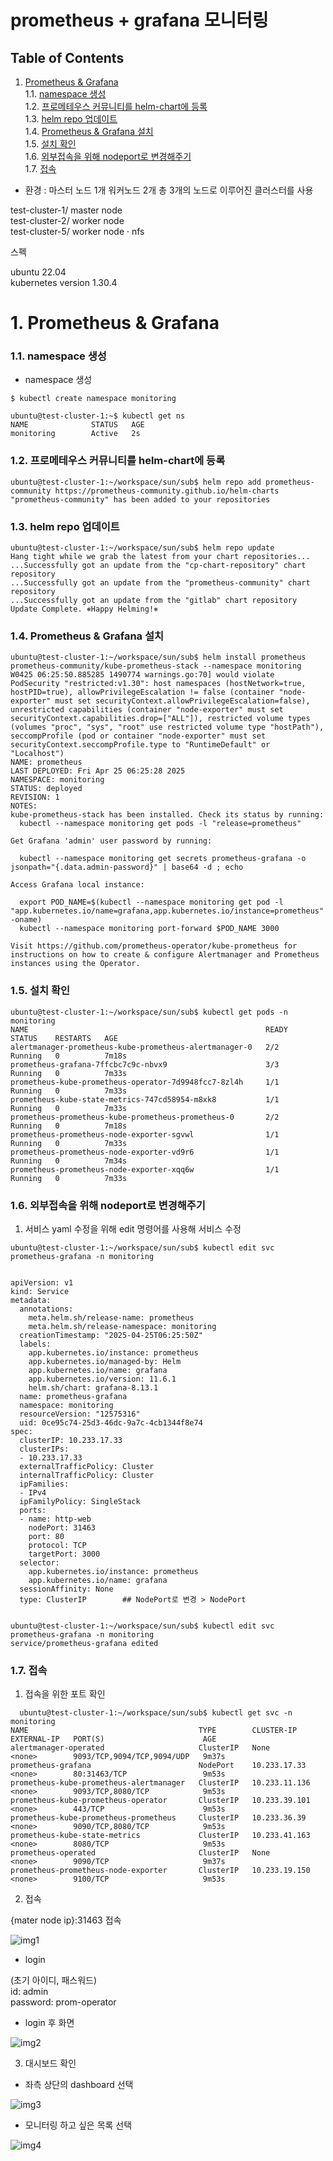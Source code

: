 #  prometheus + grafana 모니터링 

## Table of Contents

1. [Prometheus & Grafana](#1)<br>
  1.1. [namespace 생성](#1.1)<br>
  1.2. [프로메테우스 커뮤니티를 helm-chart에 등록](#1.2)<br>
  1.3. [helm repo 업데이트](#1.3)<br>
  1.4. [Prometheus & Grafana 설치](#1.4)<br>
  1.5. [설치 확인](#1.5)<br>
  1.6. [외부접속을 위해 nodeport로 변경해주기](#1.6)<br>
  1.7. [접속](#1.7)<br>



* 환경 : 마스터 노드 1개 워커노드 2개 총 3개의 노드로 이루어진 클러스터를 사용

test-cluster-1/ master node     <br>
test-cluster-2/ worker node     <br>
test-cluster-5/ worker node · nfs <br>

스펙

ubuntu 22.04 <br>
kubernetes version 1.30.4




# <div id='1'> 1. Prometheus & Grafana

### <div id='1.1'> 1.1. namespace 생성

- namespace 생성

```
$ kubectl create namespace monitoring

ubuntu@test-cluster-1:~$ kubectl get ns
NAME              STATUS   AGE
monitoring        Active   2s
```

### <div id='1.2'> 1.2. 프로메테우스 커뮤니티를 helm-chart에 등록


```
ubuntu@test-cluster-1:~/workspace/sun/sub$ helm repo add prometheus-community https://prometheus-community.github.io/helm-charts
"prometheus-community" has been added to your repositories
```

### <div id='1.3'> 1.3. helm repo 업데이트


```
ubuntu@test-cluster-1:~/workspace/sun/sub$ helm repo update
Hang tight while we grab the latest from your chart repositories...
...Successfully got an update from the "cp-chart-repository" chart repository
...Successfully got an update from the "prometheus-community" chart repository
...Successfully got an update from the "gitlab" chart repository
Update Complete. ⎈Happy Helming!⎈
```

### <div id='1.4'> 1.4. Prometheus & Grafana 설치



```
ubuntu@test-cluster-1:~/workspace/sun/sub$ helm install prometheus prometheus-community/kube-prometheus-stack --namespace monitoring
W0425 06:25:50.885285 1490774 warnings.go:70] would violate PodSecurity "restricted:v1.30": host namespaces (hostNetwork=true, hostPID=true), allowPrivilegeEscalation != false (container "node-exporter" must set securityContext.allowPrivilegeEscalation=false), unrestricted capabilities (container "node-exporter" must set securityContext.capabilities.drop=["ALL"]), restricted volume types (volumes "proc", "sys", "root" use restricted volume type "hostPath"), seccompProfile (pod or container "node-exporter" must set securityContext.seccompProfile.type to "RuntimeDefault" or "Localhost")
NAME: prometheus
LAST DEPLOYED: Fri Apr 25 06:25:28 2025
NAMESPACE: monitoring
STATUS: deployed
REVISION: 1
NOTES:
kube-prometheus-stack has been installed. Check its status by running:
  kubectl --namespace monitoring get pods -l "release=prometheus"

Get Grafana 'admin' user password by running:

  kubectl --namespace monitoring get secrets prometheus-grafana -o jsonpath="{.data.admin-password}" | base64 -d ; echo

Access Grafana local instance:

  export POD_NAME=$(kubectl --namespace monitoring get pod -l "app.kubernetes.io/name=grafana,app.kubernetes.io/instance=prometheus" -oname)
  kubectl --namespace monitoring port-forward $POD_NAME 3000

Visit https://github.com/prometheus-operator/kube-prometheus for instructions on how to create & configure Alertmanager and Prometheus instances using the Operator.
```
### <div id='1.5'> 1.5. 설치 확인



```
ubuntu@test-cluster-1:~/workspace/sun/sub$ kubectl get pods -n monitoring
NAME                                                     READY   STATUS    RESTARTS   AGE
alertmanager-prometheus-kube-prometheus-alertmanager-0   2/2     Running   0          7m18s
prometheus-grafana-7ffcbc7c9c-nbvx9                      3/3     Running   0          7m33s
prometheus-kube-prometheus-operator-7d9948fcc7-8zl4h     1/1     Running   0          7m33s
prometheus-kube-state-metrics-747cd58954-m8xk8           1/1     Running   0          7m33s
prometheus-prometheus-kube-prometheus-prometheus-0       2/2     Running   0          7m18s
prometheus-prometheus-node-exporter-sgvwl                1/1     Running   0          7m33s
prometheus-prometheus-node-exporter-vd9r6                1/1     Running   0          7m34s
prometheus-prometheus-node-exporter-xqq6w                1/1     Running   0          7m33s
```

### <div id='1.6'> 1.6. 외부접속을 위해 nodeport로 변경해주기


1. 서비스 yaml 수정을 위해 edit 명령어를 사용해 서비스 수정

```
ubuntu@test-cluster-1:~/workspace/sun/sub$ kubectl edit svc prometheus-grafana -n monitoring


apiVersion: v1
kind: Service
metadata:
  annotations:
    meta.helm.sh/release-name: prometheus
    meta.helm.sh/release-namespace: monitoring
  creationTimestamp: "2025-04-25T06:25:50Z"
  labels:
    app.kubernetes.io/instance: prometheus
    app.kubernetes.io/managed-by: Helm
    app.kubernetes.io/name: grafana
    app.kubernetes.io/version: 11.6.1
    helm.sh/chart: grafana-8.13.1
  name: prometheus-grafana
  namespace: monitoring
  resourceVersion: "12575316"
  uid: 0ce95c74-25d3-46dc-9a7c-4cb1344f8e74
spec:
  clusterIP: 10.233.17.33
  clusterIPs:
  - 10.233.17.33
  externalTrafficPolicy: Cluster
  internalTrafficPolicy: Cluster
  ipFamilies:
  - IPv4
  ipFamilyPolicy: SingleStack
  ports:
  - name: http-web
    nodePort: 31463
    port: 80
    protocol: TCP
    targetPort: 3000
  selector:
    app.kubernetes.io/instance: prometheus
    app.kubernetes.io/name: grafana
  sessionAffinity: None
  type: ClusterIP        ## NodePort로 변경 > NodePort


ubuntu@test-cluster-1:~/workspace/sun/sub$ kubectl edit svc prometheus-grafana -n monitoring
service/prometheus-grafana edited

```

### <div id='1.7'> 1.7. 접속


1. 접속을 위한 포트 확인

```  
  ubuntu@test-cluster-1:~/workspace/sun/sub$ kubectl get svc -n monitoring
NAME                                      TYPE        CLUSTER-IP      EXTERNAL-IP   PORT(S)                      AGE
alertmanager-operated                     ClusterIP   None            <none>        9093/TCP,9094/TCP,9094/UDP   9m37s
prometheus-grafana                        NodePort    10.233.17.33    <none>        80:31463/TCP                 9m53s
prometheus-kube-prometheus-alertmanager   ClusterIP   10.233.11.136   <none>        9093/TCP,8080/TCP            9m53s
prometheus-kube-prometheus-operator       ClusterIP   10.233.39.101   <none>        443/TCP                      9m53s
prometheus-kube-prometheus-prometheus     ClusterIP   10.233.36.39    <none>        9090/TCP,8080/TCP            9m53s
prometheus-kube-state-metrics             ClusterIP   10.233.41.163   <none>        8080/TCP                     9m53s
prometheus-operated                       ClusterIP   None            <none>        9090/TCP                     9m37s
prometheus-prometheus-node-exporter       ClusterIP   10.233.19.150   <none>        9100/TCP                     9m53s

```

2. 접속

{mater node ip}:31463 접속



 ![img1](./images/img1.png)



- login 
 
 (초기 아이디, 패스워드)<br>
 id: admin <br>
 password: prom-operator


- login 후 화면 

 ![img2](./images/img2.png)

3. 대시보드 확인

- 좌측 상단의 dashboard 선택 

 ![img3](./images/img3.png)

- 모니터링 하고 싶은 목록 선택 

 ![img4](./images/img4.png)
